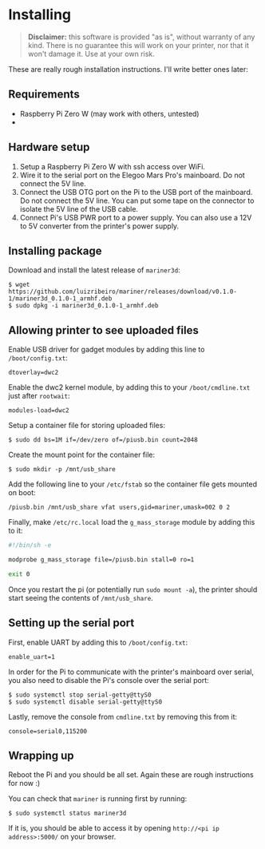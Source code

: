 # Installing

> **Disclaimer:** this software is provided "as is", without warranty of
> any kind. There is no guarantee this will work on your printer, nor
> that it won't damage it. Use at your own risk.

These are really rough installation instructions. I'll write better ones
later:

## Requirements

* Raspberry Pi Zero W (may work with others, untested)
* 

## Hardware setup

1. Setup a Raspberry Pi Zero W with ssh access over WiFi.
2. Wire it to the serial port on the Elegoo Mars Pro's mainboard. Do not
   connect the 5V line.
3. Connect the USB OTG port on the Pi to the USB port of the mainboard. Do
   not connect the 5V line. You can put some tape on the connector to
   isolate the 5V line of the USB cable.
4. Connect Pi's USB PWR port to a power supply. You can also use a 12V to 5V
   converter from the printer's power supply.

## Installing package

Download and install the latest release of `mariner3d`:

```
$ wget https://github.com/luizribeiro/mariner/releases/download/v0.1.0-1/mariner3d_0.1.0-1_armhf.deb
$ sudo dpkg -i mariner3d_0.1.0-1_armhf.deb
```

## Allowing printer to see uploaded files

Enable USB driver for gadget modules by adding this line to
`/boot/config.txt`:

```
dtoverlay=dwc2
```

Enable the dwc2 kernel module, by adding this to your `/boot/cmdline.txt`
just after `rootwait`:

```
modules-load=dwc2
```

Setup a container file for storing uploaded files:

```
$ sudo dd bs=1M if=/dev/zero of=/piusb.bin count=2048
```

Create the mount point for the container file:

```
$ sudo mkdir -p /mnt/usb_share
```

Add the following line to your `/etc/fstab` so the container file gets
mounted on boot:

```
/piusb.bin /mnt/usb_share vfat users,gid=mariner,umask=002 0 2
```

Finally, make `/etc/rc.local` load the `g_mass_storage` module by adding
this to it:

```sh
#!/bin/sh -e

modprobe g_mass_storage file=/piusb.bin stall=0 ro=1

exit 0
```

Once you restart the pi (or potentially run `sudo mount -a`), the printer
should start seeing the contents of `/mnt/usb_share`.

## Setting up the serial port

First, enable UART by adding this to `/boot/config.txt`:

```
enable_uart=1
```

In order for the Pi to communicate with the printer's mainboard over
serial, you also need to disable the Pi's console over the serial port:

```
$ sudo systemctl stop serial-getty@ttyS0
$ sudo systemctl disable serial-getty@ttyS0
```

Lastly, remove the console from `cmdline.txt` by removing this from it:

```
console=serial0,115200
```

## Wrapping up

Reboot the Pi and you should be all set. Again these are rough
instructions for now :)

You can check that `mariner` is running first by running:

```
$ sudo systemctl status mariner3d
```

If it is, you should be able to access it by opening
`http://<pi ip address>:5000/` on your browser.

